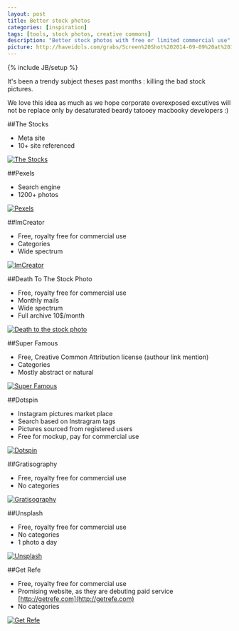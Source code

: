 ```yaml
---
layout: post
title: Better stock photos
categories: [inspiration]
tags: [tools, stock photos, creative commons]
description: "Better stock photos with free or limited commercial use"
picture: http://haveidols.com/grabs/Screen%20Shot%202014-09-09%20at%2012.13.58.png
---
```

{% include JB/setup %}

It's been a trendy subject theses past months : killing the bad stock pictures.

We love this idea as much as we hope corporate overexposed excutives will not be replace only by desaturated beardy tatooey macbooky developers :)

##The Stocks
- Meta site
- 10+ site referenced

[![The Stocks](http://haveidols.com/grabs/Screen%20Shot%202014-08-26%20at%2010.44.19.png)](http://thestocks.im/)

##Pexels
- Search engine
- 1200+ photos

[![Pexels](http://haveidols.com/grabs/Screen%20Shot%202014-09-15%20at%2018.02.57.png)](http://www.pexels.com)

##ImCreator
- Free, royalty free for commercial use
- Categories
- Wide spectrum

[![ImCreator](http://haveidols.com/grabs/Screen%20Shot%202014-07-02%20at%2017.57.55.png)](http://www.imcreator.com/free)

##Death To The Stock Photo
- Free, royalty free for commercial use
- Monthly mails
- Wide spectrum
- Full archive 10$/month

[![Death to the stock photo](http://haveidols.com/grabs/Screen%20Shot%202014-07-02%20at%2017.55.52.png)](http://deathtothestockphoto.com)

##Super Famous
- Free, Creative Common Attribution license (authour link mention)
- Categories
- Mostly abstract or natural

[![Super Famous](http://haveidols.com/grabs/Screen%20Shot%202014-07-02%20at%2018.04.28.png)](http://superfamous.com)

##Dotspin
- Instagram pictures market place
- Search based on Instragram tags
- Pictures sourced from registered users
- Free for mockup, pay for commercial use

[![Dotspin](http://haveidols.com/grabs/Screen%20Shot%202014-07-02%20at%2018.15.20.png)](http://www.dotspin.com)

##Gratisography
- Free, royalty free for commercial use
- No categories

[![Gratisography](http://haveidols.com/grabs/Screen%20Shot%202014-07-02%20at%2017.53.03.png)](http://gratisography.com)

##Unsplash
- Free, royalty free for commercial use
- No categories
- 1 photo a day

[![Unsplash](http://haveidols.com/grabs/Screen%20Shot%202014-07-02%20at%2017.54.50.png)](http://unsplash.com)

##Get Refe
- Free, royalty free for commercial use
- Promising website, as they are debuting paid service [http://getrefe.com](http://getrefe.com)
- No categories

[![Get Refe](http://haveidols.com/grabs/Screen%20Shot%202014-07-02%20at%2018.02.21.png)](http://getrefe.tumblr.com)





